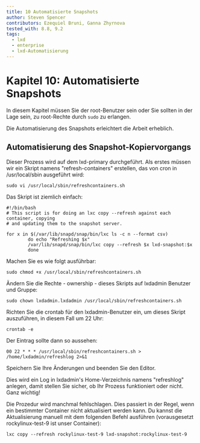 ```yaml
---
title: 10 Automatisierte Snapshots
author: Steven Spencer
contributors: Ezequiel Bruni, Ganna Zhyrnova
tested_with: 8.8, 9.2
tags:
  - lxd
  - enterprise
  - lxd-Automatisierung
---
```


# Kapitel 10: Automatisierte Snapshots

In diesem Kapitel müssen Sie der root-Benutzer sein oder Sie sollten in der Lage sein, zu root-Rechte durch `sudo` zu erlangen.

Die Automatisierung des Snapshots erleichtert die Arbeit erheblich.

## Automatisierung des Snapshot-Kopiervorgangs


Dieser Prozess wird auf dem lxd-primary durchgeführt. Als erstes müssen wir ein Skript namens "refresh-containers" erstellen, das von cron in /usr/local/sbin ausgeführt wird:

```
sudo vi /usr/local/sbin/refreshcontainers.sh
```

Das Skript ist ziemlich einfach:

```
#!/bin/bash
# This script is for doing an lxc copy --refresh against each container, copying
# and updating them to the snapshot server.

for x in $(/var/lib/snapd/snap/bin/lxc ls -c n --format csv)
        do echo "Refreshing $x"
        /var/lib/snapd/snap/bin/lxc copy --refresh $x lxd-snapshot:$x
        done

```

 Machen Sie es wie folgt ausführbar:

```
sudo chmod +x /usr/local/sbin/refreshcontainers.sh
```

Ändern Sie die Rechte - ownership - dieses Skripts auf lxdadmin Benutzer und Gruppe:

```
sudo chown lxdadmin.lxdadmin /usr/local/sbin/refreshcontainers.sh
```

Richten Sie die crontab für den lxdadmin-Benutzer ein, um dieses Skript auszuführen, in diesem Fall um 22 Uhr:

```
crontab -e
```

Der Eintrag sollte dann so aussehen:

```
00 22 * * * /usr/local/sbin/refreshcontainers.sh > /home/lxdadmin/refreshlog 2>&1
```

Speichern Sie Ihre Änderungen und beenden Sie den Editor.

Dies wird ein Log in lxdadmin's Home-Verzeichnis namens "refreshlog" anlegen, damit stellen Sie sicher, ob Ihr Prozess funktioniert oder nicht. Ganz wichtig!

Die Prozedur wird manchmal fehlschlagen. Dies passiert in der Regel, wenn ein bestimmter Container nicht aktualisiert werden kann. Du kannst die Aktualisierung manuell mit dem folgenden Befehl ausführen (vorausgesetzt rockylinux-test-9 ist unser Container):

```
lxc copy --refresh rockylinux-test-9 lxd-snapshot:rockylinux-test-9
```

